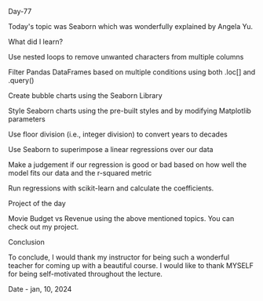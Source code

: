 Day-77

Today's topic was Seaborn which was wonderfully explained by Angela Yu.

What did I learn?

Use nested loops to remove unwanted characters from multiple columns

Filter Pandas DataFrames based on multiple conditions using both .loc[] and .query()

Create bubble charts using the Seaborn Library

Style Seaborn charts using the pre-built styles and by modifying Matplotlib parameters

Use floor division (i.e., integer division) to convert years to decades

Use Seaborn to superimpose a linear regressions over our data

Make a judgement if our regression is good or bad based on how well the model fits our data and the r-squared metric

Run regressions with scikit-learn and calculate the coefficients.

Project of the day

Movie Budget vs Revenue using the above mentioned topics. You can check out my project.

Conclusion

To conclude, I would thank my instructor for being such a wonderful teacher for coming up with a beautiful course. I would like to thank MYSELF for being self-motivated throughout the lecture.

Date - jan, 10, 2024
